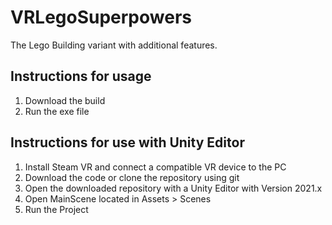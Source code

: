# VRLegoSuperpowers
The Lego Building variant with additional features.

## Instructions for usage
1. Download the build
2. Run the exe file

## Instructions for use with Unity Editor
1. Install Steam VR and connect a compatible VR device to the PC
2. Download the code or clone the repository using git
3. Open the downloaded repository with a Unity Editor with Version 2021.x
4. Open MainScene located in Assets > Scenes
5. Run the Project
